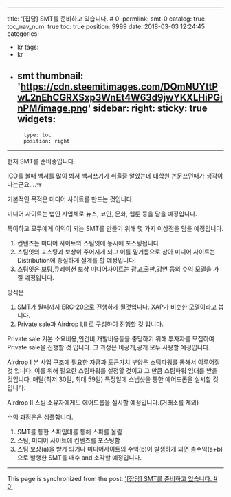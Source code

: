 
---
title: '[잡담] SMT를 준비하고 있습니다.  # 0'
permlink: smt-0
catalog: true
toc_nav_num: true
toc: true
position: 9999
date: 2018-03-03 12:24:45
categories:
- kr
tags:
- kr
- smt
thumbnail: 'https://cdn.steemitimages.com/DQmNUYttPwL2nEhCGRXSxp3WnEt4W63d9jwYKXLHiPGinPM/image.png'
sidebar:
    right:
        sticky: true
widgets:
    -
        type: toc
        position: right
---


현재 SMT를 준비중입니다.

ICO를 볼때 백서를 많이 봐서 백서쓰기가 쉬울줄 알았는데 대학원 논문쓰던때가 생각이 나는군요....ㅠ

기본적인 목적은 미디어 사이트를 만드는 것입니다.

미디어 사이트는 법인 사업체로 뉴스, 코인, 문화, 웹툰 등을 담을 예정입니다.

특이하고 모두에게 이익이 되는 SMT를 만들기 위해 몇 가지 이상점을 담을 예정입니다.

1. 컨텐츠는 미디어 사이트와 스팀잇에 동시에 포스팅됩니다.
2. 스팀잇의 포스팅과 보상이 주어지게 되고 이를 밑거름으로 삼아  미디어 사이트는 Distribution에 충실하게 설계를 할 예정입니다.
3. 스팀잇은 보팅,큐레이션 보상 미디어사이트는 광고,출판,강연 등의 수익 모델을 가질 예정입니다.

방식은

1. SMT가 될때까지 ERC-20으로 진행하게 될것입니다. XAP가 비슷한 모델이라고 봅니다.
2. Private sale과 Airdrop I,II 로 구성하여 진행할 것 입니다.

 Private sale
기본 소요비용,인건비,개발비용등을 충당하기 위해 투자자를 모집하여 Private sale을 진행할 것 입니다.
그 과정은 비공개,공개 모두 사용할 예정입니다.

 Airdrop I
본 사업 구조에 필요한 자금과 토큰가치 부양은 스팀파워를 통해서 이루어질 것 입니다.
이를 위해 필요한 스팀파워를 설정할 것이고 
그 만큼 스팀파워 임대를 받을 것입니다.
매달(최저 30일, 최대 59일) 특정일에 스냅샷을 통한 에어드롭을 실시할 것 입니다.

Airdrop II
스팀 소유자에게도 에어드롭을 실시할 예정입니다.(거래소를 제외)


수익 과정은은 심플합니다.

1. SMT를 통한 스파임대를 통해 스파를 올림
2. 스팀, 미디어 사이트에 컨텐츠를 포스팅함
3. 스팀 보상(a)을 받게 되거나 미디어사이트의 수익(b)이 발생하게 되면 총수익(a+b)으로 발행한 SMT를 매수 and 소각할 예정입니다.

- - -

This page is synchronized from the post: ['[잡담] SMT를 준비하고 있습니다.  # 0'](https://steemit.com/@virus707/smt-0)
